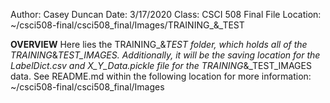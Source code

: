Author: Casey Duncan
Date: 3/17/2020
Class: CSCI 508 Final
File Location: ~/csci508-final/csci508_final/Images/TRAINING_&_TEST

**OVERVIEW**
Here lies the TRAINING_&_TEST folder, which holds all of the TRAINING_&_TEST_IMAGES. Additionally, it will be the saving location for the LabelDict.csv and X_Y_Data.pickle file for the TRAINING_&_TEST_IMAGES data. See README.md within the following location for more information:
~/csci508-final/csci508_final/Images
